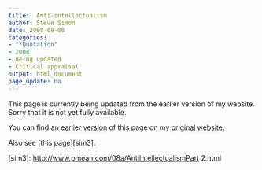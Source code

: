 ```yaml
---
title:  Anti-intellectualism
author: Steve Simon
date: 2008-08-08
categories:
- "*Quotation"
- 2008
- Being updated
- Critical appraisal
output: html_document
page_update: no
---
```


This page is currently being updated from the earlier version of my website. Sorry that it is not yet fully available.

<!---More--->

You can find an [earlier version][sim1] of this page on my [original website][sim2].

[sim1]: http://www.pmean.com/08/AntiIntellectualism.html
[sim2]: http://www.pmean.com/original_site.html

Also see [this page][sim3].

[sim3]: http://www.pmean.com/08a/AntiIntellectualismPart 2.html
